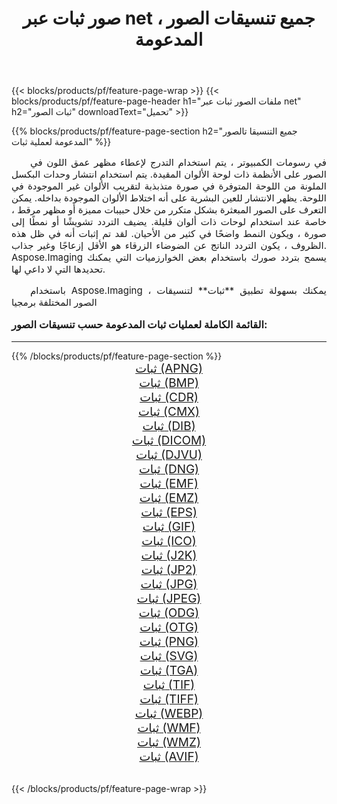 ﻿---
title: صور ثبات عبر net ، جميع تنسيقات الصور المدعومة 
weight: 3920
url: /ar/net/dither/ 
lang: ar
langdirlevel: 2
locales: zh-hans,ja,it,ru,de,es,fr,nl,id,lt,pl,pt,vi,tr,ko,zh-hant,ar,hi,th,sv,cs,uk,he
description: باستخدام Aspose.Imaging يمكنك بسهولة ثبات الصور عبر net
---

{{< blocks/products/pf/feature-page-wrap >}}
{{< blocks/products/pf/feature-page-header h1="ملفات الصور ثبات عبر net" h2="ثبات الصور" downloadText="تحميل" >}}


{{% blocks/products/pf/feature-page-section  h2="جميع التنسيقا تالصور  المدعومة لعملية ثبات" %}}
<p align="justify" style="text-indent:2em;font-size:15px;">
في رسومات الكمبيوتر ، يتم استخدام التدرج لإعطاء مظهر عمق اللون في الصور على الأنظمة ذات لوحة الألوان المقيدة. يتم استخدام انتشار وحدات البكسل الملونة من اللوحة المتوفرة في صورة متذبذبة لتقريب الألوان غير الموجودة في اللوحة. يظهر الانتشار للعين البشرية على أنه اختلاط الألوان الموجودة بداخله. يمكن التعرف على الصور المبعثرة بشكل متكرر من خلال حبيبات مميزة أو مظهر مرقط ، خاصة عند استخدام لوحات ذات ألوان قليلة. يضيف التردد تشويشًا أو نمطًا إلى صورة ، ويكون النمط واضحًا في كثير من الأحيان. لقد تم إثبات أنه في ظل هذه الظروف ، يكون التردد الناتج عن الضوضاء الزرقاء هو الأقل إزعاجًا وغير جذاب. Aspose.Imaging يسمح بتردد صورك باستخدام بعض الخوارزميات التي يمكنك تحديدها التي لا داعي لها.
</p>
<p align="justify" style="text-indent:2em;font-size:15px;">
باستخدام Aspose.Imaging ، يمكنك بسهولة تطبيق **ثبات** لتنسيقات الصور المختلفة برمجيا
</p>
<h3 style="margin-top:16px;">
القائمة الكاملة لعمليات ثبات المدعومة حسب تنسيقات الصور:
</h3>
<hr/>
{{% /blocks/products/pf/feature-page-section %}}
<div class="container-fluid productfamilypage bg-gray">
    <div class="convertypes bg-gray agp-content section">
        <div class="container">
		<div class="row other-converters" style="gap: 10px;font-size: 19px;text-align:center;">
		    <div class='col-md-3 other-converter remove-lp remove-rp'><a href="/imaging/ar/net/dither/apng/" style="padding:15px;">ثبات (APNG)</a></div><div class='col-md-3 other-converter remove-lp remove-rp'><a href="/imaging/ar/net/dither/bmp/" style="padding:15px;">ثبات (BMP)</a></div><div class='col-md-3 other-converter remove-lp remove-rp'><a href="/imaging/ar/net/dither/cdr/" style="padding:15px;">ثبات (CDR)</a></div><div class='col-md-3 other-converter remove-lp remove-rp'><a href="/imaging/ar/net/dither/cmx/" style="padding:15px;">ثبات (CMX)</a></div><div class='col-md-3 other-converter remove-lp remove-rp'><a href="/imaging/ar/net/dither/dib/" style="padding:15px;">ثبات (DIB)</a></div><div class='col-md-3 other-converter remove-lp remove-rp'><a href="/imaging/ar/net/dither/dicom/" style="padding:15px;">ثبات (DICOM)</a></div><div class='col-md-3 other-converter remove-lp remove-rp'><a href="/imaging/ar/net/dither/djvu/" style="padding:15px;">ثبات (DJVU)</a></div><div class='col-md-3 other-converter remove-lp remove-rp'><a href="/imaging/ar/net/dither/dng/" style="padding:15px;">ثبات (DNG)</a></div><div class='col-md-3 other-converter remove-lp remove-rp'><a href="/imaging/ar/net/dither/emf/" style="padding:15px;">ثبات (EMF)</a></div><div class='col-md-3 other-converter remove-lp remove-rp'><a href="/imaging/ar/net/dither/emz/" style="padding:15px;">ثبات (EMZ)</a></div><div class='col-md-3 other-converter remove-lp remove-rp'><a href="/imaging/ar/net/dither/eps/" style="padding:15px;">ثبات (EPS)</a></div><div class='col-md-3 other-converter remove-lp remove-rp'><a href="/imaging/ar/net/dither/gif/" style="padding:15px;">ثبات (GIF)</a></div><div class='col-md-3 other-converter remove-lp remove-rp'><a href="/imaging/ar/net/dither/ico/" style="padding:15px;">ثبات (ICO)</a></div><div class='col-md-3 other-converter remove-lp remove-rp'><a href="/imaging/ar/net/dither/j2k/" style="padding:15px;">ثبات (J2K)</a></div><div class='col-md-3 other-converter remove-lp remove-rp'><a href="/imaging/ar/net/dither/jp2/" style="padding:15px;">ثبات (JP2)</a></div><div class='col-md-3 other-converter remove-lp remove-rp'><a href="/imaging/ar/net/dither/jpg/" style="padding:15px;">ثبات (JPG)</a></div><div class='col-md-3 other-converter remove-lp remove-rp'><a href="/imaging/ar/net/dither/jpeg/" style="padding:15px;">ثبات (JPEG)</a></div><div class='col-md-3 other-converter remove-lp remove-rp'><a href="/imaging/ar/net/dither/odg/" style="padding:15px;">ثبات (ODG)</a></div><div class='col-md-3 other-converter remove-lp remove-rp'><a href="/imaging/ar/net/dither/otg/" style="padding:15px;">ثبات (OTG)</a></div><div class='col-md-3 other-converter remove-lp remove-rp'><a href="/imaging/ar/net/dither/png/" style="padding:15px;">ثبات (PNG)</a></div><div class='col-md-3 other-converter remove-lp remove-rp'><a href="/imaging/ar/net/dither/svg/" style="padding:15px;">ثبات (SVG)</a></div><div class='col-md-3 other-converter remove-lp remove-rp'><a href="/imaging/ar/net/dither/tga/" style="padding:15px;">ثبات (TGA)</a></div><div class='col-md-3 other-converter remove-lp remove-rp'><a href="/imaging/ar/net/dither/tif/" style="padding:15px;">ثبات (TIF)</a></div><div class='col-md-3 other-converter remove-lp remove-rp'><a href="/imaging/ar/net/dither/tiff/" style="padding:15px;">ثبات (TIFF)</a></div><div class='col-md-3 other-converter remove-lp remove-rp'><a href="/imaging/ar/net/dither/webp/" style="padding:15px;">ثبات (WEBP)</a></div><div class='col-md-3 other-converter remove-lp remove-rp'><a href="/imaging/ar/net/dither/wmf/" style="padding:15px;">ثبات (WMF)</a></div><div class='col-md-3 other-converter remove-lp remove-rp'><a href="/imaging/ar/net/dither/wmz/" style="padding:15px;">ثبات (WMZ)</a></div><div class='col-md-3 other-converter remove-lp remove-rp'><a href="/imaging/ar/net/dither/avif/" style="padding:15px;">ثبات (AVIF)</a></div>
                </div>
        </div>
    </div>
</div>
<br/>

{{< /blocks/products/pf/feature-page-wrap >}}
